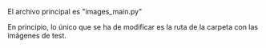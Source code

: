El archivo principal es "images_main.py"

En principio, lo único que se ha de modificar es la ruta de la carpeta con las imágenes de test.
